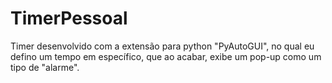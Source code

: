 # TimerPessoal
Timer desenvolvido com a extensão para python "PyAutoGUI", no qual eu defino um tempo em específico, que ao acabar, exibe um pop-up como um tipo de "alarme".
